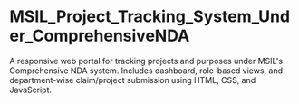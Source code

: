 # MSIL_Project_Tracking_System_Under_ComprehensiveNDA
A responsive web portal for tracking projects and purposes under MSIL's Comprehensive NDA system. Includes dashboard, role-based views, and department-wise claim/project submission using HTML, CSS, and JavaScript.
